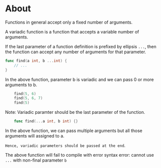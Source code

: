# About
Functions in general accept only a fixed number of arguments.

A variadic function is a function that accepts a variable number of arguments.

If the last parameter of a function definition is prefixed by ellipsis `...`, then the function can accept any number of arguments for that parameter.

```go
func find(a int, b ...int) {
    // ...
}
```

In the above function, parameter b is variadic and we can pass 0 or more arguments to b.

```go
    find(5, 6)
    find(5, 6, 7)
    find(5)
```

Note:
Variadic paramter should be the last parameter of the function.

```go
    func find(...a int, b int) {}
```
In the above function, we can pass multiple arguments but all those arguments will assigned to a.

`Hence, variadic parameters should be passed at the end`. 

The above function will fail to compile with error syntax error: cannot use `...` with non-final parameter `b`



